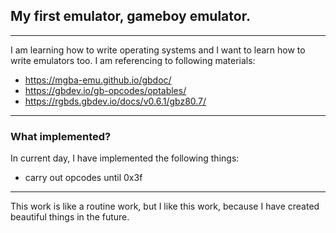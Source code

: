 ## My first emulator, gameboy emulator.
---
I am learning how to write operating systems and I want to learn how to write emulators too. I am referencing to following materials:
* https://mgba-emu.github.io/gbdoc/
* https://gbdev.io/gb-opcodes/optables/
* https://rgbds.gbdev.io/docs/v0.6.1/gbz80.7/
---
### What implemented?
In current day, I have implemented the following things:
* carry out opcodes until 0x3f

---
This work is like a routine work, but I like this work, because I have created beautiful things in the future.
